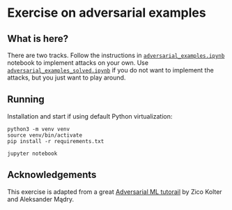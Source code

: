 # Exercise on adversarial examples

## What is here?
There are two tracks. Follow the instructions in [`adversarial_examples.ipynb`](adversarial_examples.ipynb) notebook to implement
attacks on your own. Use [`adversarial_examples_solved.ipynb`](adversarial_examples_solved.ipynb) if you do not want to implement the
attacks, but you just want to play around.

## Running
Installation and start if using default Python virtualization:

    python3 -m venv venv
    source venv/bin/activate
    pip install -r requirements.txt

    jupyter notebook

## Acknowledgements
This exercise is adapted from a great [Adversarial ML tutorail](https://adversarial-ml-tutorial.org/) by Zico Kolter and Aleksander Mądry.
